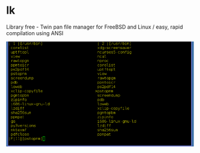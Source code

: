 # lk
Library free - Twin pan file manager for FreeBSD and Linux / easy, rapid compilation using ANSI  


![](https://raw.githubusercontent.com/spartrekus/lk/master/lk.png)



